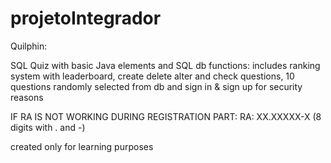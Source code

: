 # projetoIntegrador
Quilphin:

SQL Quiz with basic Java elements and SQL db
functions: includes ranking system with leaderboard, create delete alter and check questions, 10 questions randomly selected from db and sign in & sign up for security reasons

IF RA IS NOT WORKING DURING REGISTRATION PART:
RA: XX.XXXXX-X (8 digits with . and -)

created only for learning purposes
